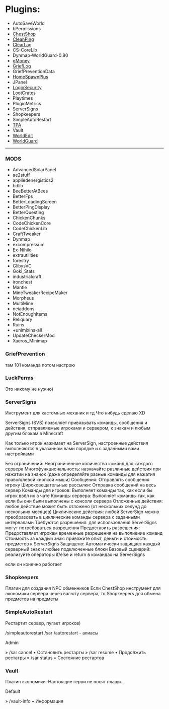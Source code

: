 # Plugins:

- AutoSaveWorld
- bPermissions
- [ChestShop](plugins/chestshop.md)
- [CleanPing](plugins/cleanping.md)
- [ClearLag](plugins/clearlag.md)
- CS-CoreLib
- Dynmap-WorldGuard-0.80
- [gMoney](plugins/gmoney.md)
- [GriefLog](plugins/grieflog.md)
- GriefPreventionData
- [HomeSpawnPlus](plugins/homespawnplus.md)
- JPanel
- [LoginSecurity](plugins/loginsecurity.md)
- LootCrates
- Playtimes
- PluginMetrics
- ServerSigns
- Shopkeepers
- SimpleAutoRestart
- [TPA](plugins/tpa.md)
- Vault
- [WorldEdit](plugins/worldedit.md)
- [WorldGuard](plugins/worldguard.md)

---

### MODS ###

- AdvancedSolarPanel
- ae2stuff
- appliedenergistics2
- bdlib
- BeeBetterAtBees
- BetterFps
- BetterLoadingScreen
- BetterPingDisplay
- BetterQuesting
- ChickenChunks
- CodeChickenCore
- CodeChickenLib
- CraftTweaker
- Dynmap
- excompressum
- Ex-Nihilo
- extrautilities
- forestry
- GlibysVC
- Goki_Stats
- industrialcraft
- ironchest
- Mantle
- MineTweakerRecipeMaker
- Morpheus
- MultiMine
- neiaddons
- NotEnoughItems
- Reliquary
- Ruins
- +unimixins-all
- UpdateCheckerMod
- Xaeros_Minimap











### GriefPrevention ###

там 101 команда
потом настрою







### LuckPerms ###

Это никому не нужно)

### ServerSigns ###

Инструмент для кастомных механик и тд
Что нибудь сделаю XD

ServerSigns (SVS) позволяет привязывать команды, сообщения и действия, отправляемые игроками и сервером, к знакам и любым другим блокам в Minecraft

Как только игрок нажимает на ServerSign, настроенные действия выполняются в указанном вами порядке и с заданными вами настройками

Без ограничений: Неограниченное количество команд для каждого сервера
Многофункциональность: назначайте различные действия при нажатии на значок (даже определяйте разные команды для нажатия правой/левой кнопкой мыши)
Сообщения: Отправлять сообщения игроку
Широковещательные рассылки: Отправка сообщений на весь сервер
Команды для игроков: Выполняет команды так, как если бы игрок ввёл их в чате
Команды сервера: Выполняет команды так, как если бы они были выполнены с консоли сервера
Отложенные действия: любое действие может быть отложено (от нескольких секунд до нескольких месяцев)
Циклические действия: любой ServerSign можно преобразовать в циклические команды сервера с заданными интервалами
Требуются разрешения: для использования ServerSigns могут потребоваться разрешения
Предоставить разрешения: Предоставляет игрокам временные разрешения на выполнение команд
Стоимость за каждый знак: привяжите опыт, деньги и стоимость предметов к ServerSigns
Защищено: Автоматически защищает каждый серверный знак и любые подключенные блоки
Базовый сценарий: реализуйте операторы if/else и return в командах на ServerSigns

если он конечно работает

### Shopkeepers ###

Плагин для создания NPC обменников
Если ChestShop инструмент для экономики сервера через валюту сервера, то Shopkeepers для обмена предметов на предметы

### SimpleAutoRestart ###

Рестартит сервер, пугает игроков)

/simpleautorestart /sar /autorestart - алиасы

Admin

» /sar cancel • Остановить рестарты
» /sar resume • Продолжить рестатры
» /sar status • Состояние рестартов

### Vault ###

Плагин экономики. Настоящие герои не носят плащи...

Default

» /vault-info • Информация


